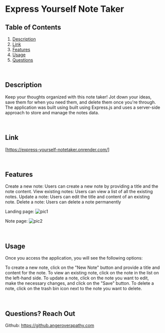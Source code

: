 # Express Yourself Note Taker

## Table of Contents
1. [Description](#description)
2. [Link](#link)
3. [Features](#features)
4. [Usage](#useage)
5. [Questions](#questions)

<br/>

## Description <a name="description"/>
Keep your thoughts organized with this note taker! Jot down your ideas, save them for when you need them, and delete them once you're through.
The application was built using built using Express.js and uses a server-side approach to store and manage the notes data.

<br/>

## Link <a name="link"/>
[https://express-yourself-notetaker.onrender.com/]


<br/>

## Features <a name="features"/>

Create a new note: Users can create a new note by providing a title and the note content.
View existing notes: Users can view a list of all the existing notes.
Update a note: Users can edit the title and content of an existing note.
Delete a note: Users can delete a note permanently


Landing page:
![pic1](https://user-images.githubusercontent.com/92872122/158487057-eeb918a4-f917-4041-8ab1-e10e11ccfb72.png)

Note page:
![pic2](https://user-images.githubusercontent.com/92872122/158487135-9a10b5fb-209f-4786-956c-1dd81d108c25.png)


<br/>

## Usage <a name="usage"/>
Once you access the application, you will see the following options:

To create a new note, click on the "New Note" button and provide a title and content for the note.
To view an existing note, click on the note in the list on the left-hand side.
To update a note, click on the note you want to edit, make the necessary changes, and click on the "Save" button.
To delete a note, click on the trash bin icon next to the note you want to delete.


<br/>

## Questions? Reach Out <a name="questions"/>
Github: https://github.angeroverapathy.com
